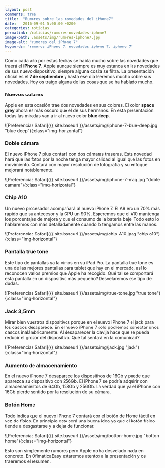 ```yaml
---
layout: post
comments: true
title:  "Rumores sobre las novedades del iPhone7"
date:   2016-09-01 5:00:00 +0200
categories: noticias
permalink: /noticias/rumores-novedades-iphone7
image-path: /assets/img/rumores-iphone7.jpg
image-alt: "rumores del iPhone 7"
keywords: "rumores iPhone 7, novedades iphone 7, iphone 7"
---
```

Como cada año por estas fechas se habla mucho sobre las novedades que 
traerá el **iPhone 7**. Apple aunque siempre es muy estanca en las novedades 
de sus nuevo dispositivo, siempre alguna cosita se filtra. La presentación 
oficial es el **7 de septiembre** y hasta ese día leeremos mucho sobre sus novedades. 
Hoy os traigo alguna de las cosas que se ha hablado mucho.

### Nuevos colores
Apple en esta ocasión trae dos novedades en sus colores. El color **space 
grey** ahora es más oscuro que el de sus hermanos. En esta presentación 
todas las miradas van a ir al nuevo color **blue deep**.
<div class="text-center" markdown="1">
![Preferencias Safari]({{ site.baseurl }}/assets/img/iphone-7-blue-deep.jpg "blue deep"){:class="img-horizontal"}
</div>

### Doble cámara
El nuevo iPhone 7 plus contará con dos cámaras traseras. Esta novedad 
hará que las fotos por la noche tenga mayor calidad al igual que las 
fotos en movimiento. Contará con mayor resolución de fotografía y su 
enfoque mejorará notablemente.
<div class="text-center" markdown="1">
![Preferencias Safari]({{ site.baseurl }}/assets/img/iphone-7-maq.jpg "doble camara"){:class="img-horizontal"}
</div>

### Chip A10
Un nuevo procesador acompañará al nuevo iPhone 7. El A9 era un 70% más 
rápido que su antecesor y la GPU un 90%.
Esperemos que el A10 mantenga los porcentajes de mejora y que el consumo 
de la batería baje. Todo esto lo hablaremos con más detalladamente cuando 
lo tengamos entre las manos.
<div class="text-center" markdown="1">
![Preferencias Safari]({{ site.baseurl }}/assets/img/chip-A10.jpeg "chip a10"){:class="img-horizontal"}
</div>

### Pantalla true tone
Este tipo de pantallas ya la vimos en su iPad Pro. La pantalla true tone 
es una de las mejores pantallas para tablet que hay en el mercado, así lo 
reconocen varios premios que Apple ha recogido. Qué tal se comportará esta 
pantalla en un dispositivo más pequeño? Desvelaremos ese tipo de dudas.
<div class="text-center" markdown="1">
![Preferencias Safari]({{ site.baseurl }}/assets/img/true-tone.jpg "true tone"){:class="img-horizontal"}
</div>

### Jack 3,5mm
Mirar bien vuestros dispositivos porque en el nuevo iPhone 7 el jack para 
los cascos desaparece. En el nuevo iPhone 7 solo podremos conectar unos 
cascos inalámbricamente. Al desaparecer la clavija hace que se pueda 
reducir el grosor del dispositivo. Qué tal sentará en la comunidad?
<div class="text-center" markdown="1">
![Preferencias Safari]({{ site.baseurl }}/assets/img/jack.jpg "jack"){:class="img-horizontal"}
</div>

### Aumento de almacenamiento
En el nuevo iPhone 7 desaparece los dispositivos de 16Gb y puede que 
aparezca su dispositivo con 256Gb. El iPhone 7 se podría adquirir con 
almacenamientos de 64Gb, 128Gb y 256Gb.
La verdad que ya el iPhone con 16Gb pierde sentido por la resolución de 
su cámara.

### Botón Home
Todo indica que el nuevo iPhone 7 contará con el botón de Home táctil en 
vez de físico. En principio esto será una buena idea ya que el botón físico 
tiende a desgastarse y a dejar de funcionar.
<div class="text-center" markdown="1">
![Preferencias Safari]({{ site.baseurl }}/assets/img/botton-home.jpg "botton home"){:class="img-horizontal"}
</div>


Esto son simplemente rumores pero Apple no ha desvelado nada en concreto. 
En OfimaticaEasy estaremos atentos a la presentación y os traeremos el resumen.

